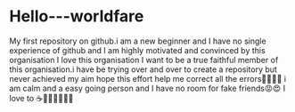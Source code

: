 # Hello---worldfare
My first repository on github.i am a new beginner and I have no single experience of github and I am highly motivated and convinced by this organisation I love this organisation I want to be a true faithful member of this organisation.i have be trying over and over to create a repository but never achieved my aim hope this effort help me correct all the errors🌻🍾🥂🍾 i am calm and a easy going person and I have no room for fake friends😡😍 I love to ☕️🥓🍟🌮🍜🍿🍹
